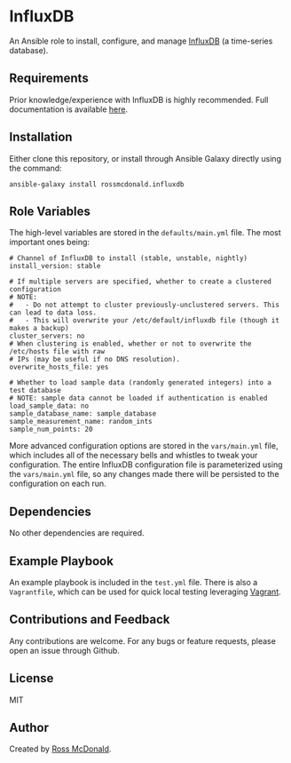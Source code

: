 InfluxDB
========

An Ansible role to install, configure, and manage [InfluxDB](https://github.com/influxdb/influxdb) (a time-series database).

Requirements
------------

Prior knowledge/experience with InfluxDB is highly recommended. Full documentation is available [here](https://influxdb.com/docs/v0.9/introduction/overview.html).

Installation
------------

Either clone this repository, or install through Ansible Galaxy directly using the command:

```
ansible-galaxy install rossmcdonald.influxdb
```

Role Variables
--------------

The high-level variables are stored in the `defaults/main.yml` file. The most important ones being:

```
# Channel of InfluxDB to install (stable, unstable, nightly)
install_version: stable

# If multiple servers are specified, whether to create a clustered configuration
# NOTE:
#   - Do not attempt to cluster previously-unclustered servers. This can lead to data loss.
#   - This will overwrite your /etc/default/influxdb file (though it makes a backup)
cluster_servers: no
# When clustering is enabled, whether or not to overwrite the /etc/hosts file with raw
# IPs (may be useful if no DNS resolution).
overwrite_hosts_file: yes

# Whether to load sample data (randomly generated integers) into a test database
# NOTE: sample data cannot be loaded if authentication is enabled
load_sample_data: no
sample_database_name: sample_database
sample_measurement_name: random_ints
sample_num_points: 20
```

More advanced configuration options are stored in the `vars/main.yml` file, which includes all of the necessary bells and whistles to tweak your configuration. The entire InfluxDB configuration file is parameterized using the `vars/main.yml` file, so any changes made there will be persisted to the configuration on each run.

Dependencies
------------

No other dependencies are required.

Example Playbook
----------------

An example playbook is included in the `test.yml` file. There is also a `Vagrantfile`, which can be used for quick local testing leveraging [Vagrant](https://www.vagrantup.com/).

Contributions and Feedback
--------------------------

Any contributions are welcome. For any bugs or feature requests, please open an issue through Github.

License
-------

MIT

Author
------

Created by [Ross McDonald](https://github.com/rossmcdonald).

